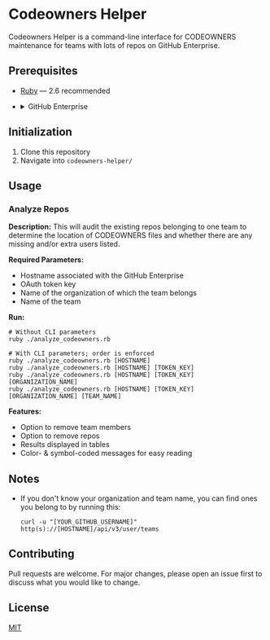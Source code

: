 # Codeowners Helper

Codeowners Helper is a command-line interface for CODEOWNERS maintenance for teams with lots of repos on GitHub Enterprise.

## Prerequisites

* [Ruby](https://www.ruby-lang.org/en/documentation/installation/) — 2.6 recommended

* <details>
  <summary>GitHub Enterprise
  </summary>

  ### [Setup an OAuth App](https://developer.github.com/apps/building-oauth-apps/creating-an-oauth-app/)

    1. Sign in to GitHub Enterprise
    2. Go to "Settings" > "Developer settings" > "OAuth Apps"
    3. Click "New OAuth App"
    4. Fill in the appropriate fields; they don't require specific values but here's some suggested values

       * Application Name: `Codeowners Helper`
       * Homepage URL: `https://github.com/blakebuthod/codeowners-helper`
       * Authorization callback URL: `https://github.com/blakebuthod/codeowners-helper`

    5. A **client id** and **client secret** will be generated

  ### [Retrieve an OAuth Token](https://developer.github.com/enterprise/2.18/apps/building-oauth-apps/authorizing-oauth-apps/#web-application-flow)

  1. Go to this URL in your browser: `http(s)://[HOSTNAME]/login/oauth/authorize?scope=repo&client_id=[CLIENT_ID]`
  2. It will redirect you (based on the value used for "Authorization callback URL") and at the end of the URL will be: `?code=...`
  3. Make a `POST` request with that code:

       * URL: `http(s)://[HOSTNAME]/login/oauth/access_token`
       * Body:

         ```json
         {
           "client_id": "[CLIENT_ID]",
           "client_secret": "[CLIENT_SECRET]",
           "code": "[CODE]"
         }
         ```

  4. Your token key will be in the response:

     ```text
     access_token=[TOKEN_KEY]&scope=repo&token_type=bearer
     ```

  </details>

## Initialization

1. Clone this repository
2. Navigate into `codeowners-helper/`

## Usage

### Analyze Repos

**Description:** This will audit the existing repos belonging to one team to determine the location of CODEOWNERS files and whether there are any missing and/or extra users listed.

**Required Parameters:**

* Hostname associated with the GitHub Enterprise
* OAuth token key
* Name of the organization of which the team belongs
* Name of the team

**Run:**

   ```command
   # Without CLI parameters
   ruby ./analyze_codeowners.rb

   # With CLI parameters; order is enforced
   ruby ./analyze_codeowners.rb [HOSTNAME]
   ruby ./analyze_codeowners.rb [HOSTNAME] [TOKEN_KEY]
   ruby ./analyze_codeowners.rb [HOSTNAME] [TOKEN_KEY] [ORGANIZATION_NAME]
   ruby ./analyze_codeowners.rb [HOSTNAME] [TOKEN_KEY] [ORGANIZATION_NAME] [TEAM_NAME]
   ```

**Features:**

* Option to remove team members
* Option to remove repos
* Results displayed in tables
* Color- & symbol-coded messages for easy reading

## Notes

* If you don't know your organization and team name, you can find ones you belong to by running this:

  ```command
  curl -u "[YOUR_GITHUB_USERNAME]" http(s)://[HOSTNAME]/api/v3/user/teams
  ```

## Contributing

Pull requests are welcome. For major changes, please open an issue first to discuss what you would like to change.

## License

[MIT](https://choosealicense.com/licenses/mit/)
